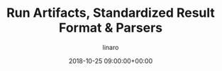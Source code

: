 ---
author: linaro
categories:
- events
- attended
- ats-2018
comments: false
event: ats-2018
date: '2018-10-25 09:00:00+00:00'
image:
  featured: true
  name: ats-2018-run-artifacts.png
  path: /assets/images/content/ats-2018-run-artifacts.png
layout: resource-post
title: 'Run Artifacts, Standardized Result Format & Parsers'
youtube_video_url: https://www.youtube.com/watch?v=5Pc9-EcvLnE
---